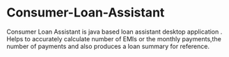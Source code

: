 # Consumer-Loan-Assistant
Consumer Loan Assistant is java based loan assistant desktop application . Helps to accurately calculate number of EMIs or the monthly payments,the number of payments and also produces a loan summary for reference.
